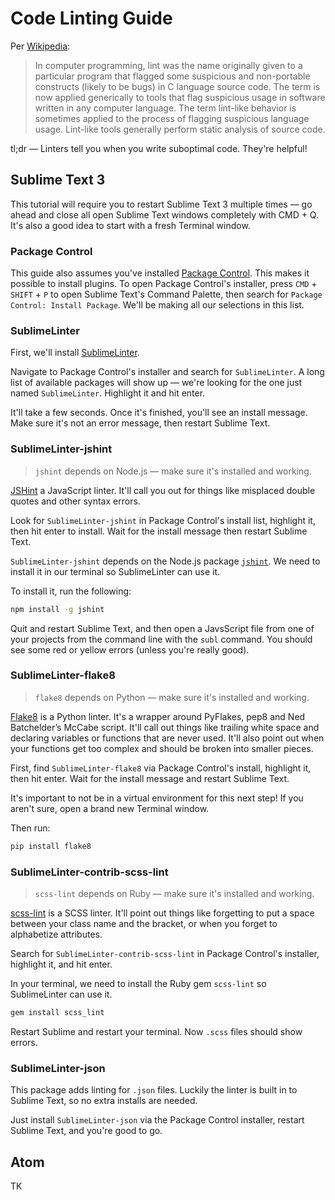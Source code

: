 # Code Linting Guide

Per [Wikipedia](http://en.wikipedia.org/wiki/Lint_(software)):

> In computer programming, lint was the name originally given to a particular program that flagged some suspicious and non-portable constructs (likely to be bugs) in C language source code. The term is now applied generically to tools that flag suspicious usage in software written in any computer language. The term lint-like behavior is sometimes applied to the process of flagging suspicious language usage. Lint-like tools generally perform static analysis of source code.

tl;dr &mdash; Linters tell you when you write suboptimal code. They're helpful!

## Sublime Text 3

This tutorial will require you to restart Sublime Text 3 multiple times &mdash; go ahead and close all open Sublime Text windows completely with CMD + Q. It's also a good idea to start with a fresh Terminal window.

### Package Control

This guide also assumes you've installed [Package Control](https://packagecontrol.io/installation). This makes it possible to install plugins. To open Package Control's installer, press `CMD` + `SHIFT` + `P` to open Sublime Text's Command Palette, then search for `Package Control: Install Package`. We'll be making all our selections in this list.

### SublimeLinter

First, we'll install [SublimeLinter](http://www.sublimelinter.com/en/latest/).

Navigate to Package Control's installer and search for `SublimeLinter`. A long list of available packages will show up &mdash; we're looking for the one just named `SublimeLinter`. Highlight it and hit enter.

It'll take a few seconds. Once it's finished, you'll see an install message. Make sure it's not an error message, then restart Sublime Text.

### SublimeLinter-jshint

> `jshint` depends on Node.js &mdash; make sure it's installed and working.

[JSHint](http://jshint.com/) a JavaScript linter. It'll call you out for things like misplaced double quotes and other syntax errors.

Look for `SublimeLinter-jshint` in Package Control's install list, highlight it, then hit enter to install. Wait for the install message then restart Sublime Text.

`SublimeLinter-jshint` depends on the Node.js package [`jshint`](https://github.com/jshint/jshint). We need to install it in our terminal so SublimeLinter can use it.

To install it, run the following:

```sh
npm install -g jshint
```

Quit and restart Sublime Text, and then open a JavsScript file from one of your projects from the command line with the `subl` command. You should see some red or yellow errors (unless you're really good).

### SublimeLinter-flake8

> `flake8` depends on Python &mdash; make sure it's installed and working.

[Flake8](https://flake8.readthedocs.org/en/2.3.0/) is a Python linter. It's a wrapper around PyFlakes, pep8 and Ned Batchelder’s McCabe script. It'll call out things like trailing white space and declaring variables or functions that are never used. It'll also point out when your functions get too complex and should be broken into smaller pieces.

First, find `SublimeLinter-flake8` via Package Control's install, highlight it, then hit enter. Wait for the install message and restart Sublime Text.

It's important to not be in a virtual environment for this next step! If you aren't sure, open a brand new Terminal window.

Then run:

```sh
pip install flake8
```

### Sublime​Linter-contrib-scss-lint

> `scss-lint` depends on Ruby &mdash; make sure it's installed and working.

[scss-lint](https://github.com/brigade/scss-lint) is a SCSS linter. It'll point out things like forgetting to put a space between your class name and the bracket, or when you forget to alphabetize attributes.

Search for `SublimeLinter-contrib-scss-lint` in Package Control's installer, highlight it, and hit enter.

In your terminal, we need to install the Ruby gem `scss-lint` so SublimeLinter can use it.

```sh
gem install scss_lint
```

Restart Sublime and restart your terminal. Now `.scss` files should show errors.

### SublimeLinter-json

This package adds linting for `.json` files. Luckily the linter is built in to Sublime Text, so no extra installs are needed.

Just install `SublimeLinter-json` via the Package Control installer, restart Sublime Text, and you're good to go.

## Atom

TK

